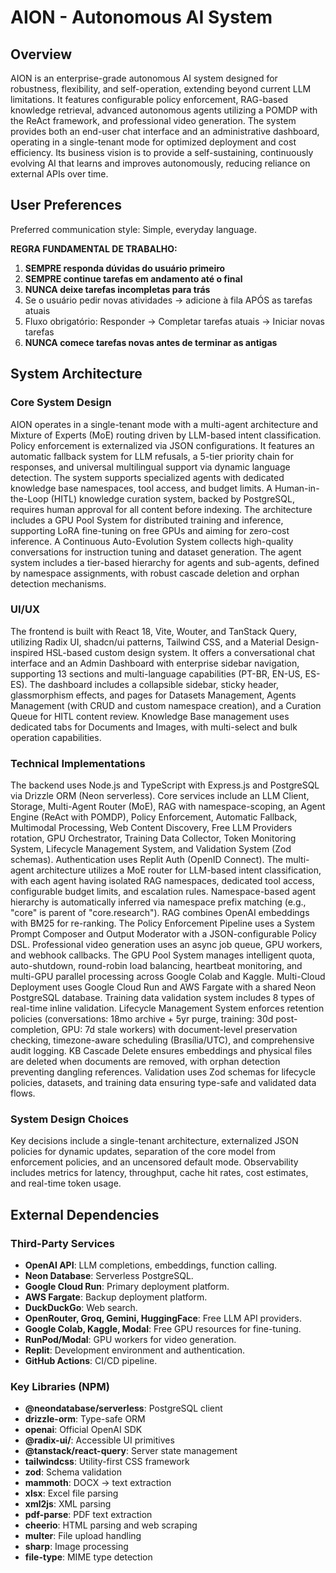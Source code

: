 # AION - Autonomous AI System

## Overview
AION is an enterprise-grade autonomous AI system designed for robustness, flexibility, and self-operation, extending beyond current LLM limitations. It features configurable policy enforcement, RAG-based knowledge retrieval, advanced autonomous agents utilizing a POMDP with the ReAct framework, and professional video generation. The system provides both an end-user chat interface and an administrative dashboard, operating in a single-tenant mode for optimized deployment and cost efficiency. Its business vision is to provide a self-sustaining, continuously evolving AI that learns and improves autonomously, reducing reliance on external APIs over time.

## User Preferences
Preferred communication style: Simple, everyday language.

**REGRA FUNDAMENTAL DE TRABALHO:**
1. **SEMPRE responda dúvidas do usuário primeiro**
2. **SEMPRE continue tarefas em andamento até o final**
3. **NUNCA deixe tarefas incompletas para trás**
4. Se o usuário pedir novas atividades → adicione à fila APÓS as tarefas atuais
5. Fluxo obrigatório: Responder → Completar tarefas atuais → Iniciar novas tarefas
6. **NUNCA comece tarefas novas antes de terminar as antigas**

## System Architecture

### Core System Design
AION operates in a single-tenant mode with a multi-agent architecture and Mixture of Experts (MoE) routing driven by LLM-based intent classification. Policy enforcement is externalized via JSON configurations. It features an automatic fallback system for LLM refusals, a 5-tier priority chain for responses, and universal multilingual support via dynamic language detection. The system supports specialized agents with dedicated knowledge base namespaces, tool access, and budget limits. A Human-in-the-Loop (HITL) knowledge curation system, backed by PostgreSQL, requires human approval for all content before indexing. The architecture includes a GPU Pool System for distributed training and inference, supporting LoRA fine-tuning on free GPUs and aiming for zero-cost inference. A Continuous Auto-Evolution System collects high-quality conversations for instruction tuning and dataset generation. The agent system includes a tier-based hierarchy for agents and sub-agents, defined by namespace assignments, with robust cascade deletion and orphan detection mechanisms.

### UI/UX
The frontend is built with React 18, Vite, Wouter, and TanStack Query, utilizing Radix UI, shadcn/ui patterns, Tailwind CSS, and a Material Design-inspired HSL-based custom design system. It offers a conversational chat interface and an Admin Dashboard with enterprise sidebar navigation, supporting 13 sections and multi-language capabilities (PT-BR, EN-US, ES-ES). The dashboard includes a collapsible sidebar, sticky header, glassmorphism effects, and pages for Datasets Management, Agents Management (with CRUD and custom namespace creation), and a Curation Queue for HITL content review. Knowledge Base management uses dedicated tabs for Documents and Images, with multi-select and bulk operation capabilities.

### Technical Implementations
The backend uses Node.js and TypeScript with Express.js and PostgreSQL via Drizzle ORM (Neon serverless). Core services include an LLM Client, Storage, Multi-Agent Router (MoE), RAG with namespace-scoping, an Agent Engine (ReAct with POMDP), Policy Enforcement, Automatic Fallback, Multimodal Processing, Web Content Discovery, Free LLM Providers rotation, GPU Orchestrator, Training Data Collector, Token Monitoring System, Lifecycle Management System, and Validation System (Zod schemas). Authentication uses Replit Auth (OpenID Connect). The multi-agent architecture utilizes a MoE router for LLM-based intent classification, with each agent having isolated RAG namespaces, dedicated tool access, configurable budget limits, and escalation rules. Namespace-based agent hierarchy is automatically inferred via namespace prefix matching (e.g., "core" is parent of "core.research"). RAG combines OpenAI embeddings with BM25 for re-ranking. The Policy Enforcement Pipeline uses a System Prompt Composer and Output Moderator with a JSON-configurable Policy DSL. Professional video generation uses an async job queue, GPU workers, and webhook callbacks. The GPU Pool System manages intelligent quota, auto-shutdown, round-robin load balancing, heartbeat monitoring, and multi-GPU parallel processing across Google Colab and Kaggle. Multi-Cloud Deployment uses Google Cloud Run and AWS Fargate with a shared Neon PostgreSQL database. Training data validation system includes 8 types of real-time inline validation. Lifecycle Management System enforces retention policies (conversations: 18mo archive + 5yr purge, training: 30d post-completion, GPU: 7d stale workers) with document-level preservation checking, timezone-aware scheduling (Brasília/UTC), and comprehensive audit logging. KB Cascade Delete ensures embeddings and physical files are deleted when documents are removed, with orphan detection preventing dangling references. Validation uses Zod schemas for lifecycle policies, datasets, and training data ensuring type-safe and validated data flows.

### System Design Choices
Key decisions include a single-tenant architecture, externalized JSON policies for dynamic updates, separation of the core model from enforcement policies, and an uncensored default mode. Observability includes metrics for latency, throughput, cache hit rates, cost estimates, and real-time token usage.

## External Dependencies

### Third-Party Services
- **OpenAI API**: LLM completions, embeddings, function calling.
- **Neon Database**: Serverless PostgreSQL.
- **Google Cloud Run**: Primary deployment platform.
- **AWS Fargate**: Backup deployment platform.
- **DuckDuckGo**: Web search.
- **OpenRouter, Groq, Gemini, HuggingFace**: Free LLM API providers.
- **Google Colab, Kaggle, Modal**: Free GPU resources for fine-tuning.
- **RunPod/Modal**: GPU workers for video generation.
- **Replit**: Development environment and authentication.
- **GitHub Actions**: CI/CD pipeline.

### Key Libraries (NPM)
- **@neondatabase/serverless**: PostgreSQL client
- **drizzle-orm**: Type-safe ORM
- **openai**: Official OpenAI SDK
- **@radix-ui/**: Accessible UI primitives
- **@tanstack/react-query**: Server state management
- **tailwindcss**: Utility-first CSS framework
- **zod**: Schema validation
- **mammoth**: DOCX → text extraction
- **xlsx**: Excel file parsing
- **xml2js**: XML parsing
- **pdf-parse**: PDF text extraction
- **cheerio**: HTML parsing and web scraping
- **multer**: File upload handling
- **sharp**: Image processing
- **file-type**: MIME type detection